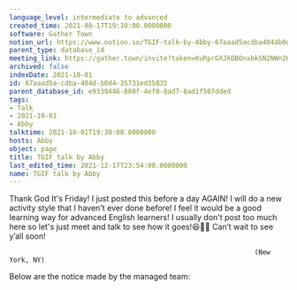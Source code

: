 ```yaml
---
language_level: intermediate to advanced
created_time: 2021-08-17T19:10:00.0000000
software: Gather Town
notion_url: https://www.notion.so/TGIF-talk-by-Abby-67aaad5acdba404db0d435731ed35835
parent_type: database_id
meeting_link: https://gather.town/invite?token=KuRprGXJkDBOnxbkSN2NWn2HuHjwl9GJ
archived: false
indexDate: 2021-10-01
id: 67aaad5a-cdba-404d-b0d4-35731ed35835
parent_database_id: e9339446-880f-4ef0-8ad7-8ad1f507dded
tags:
- Talk
- 2021-10-01
- Abby
talktime: 2021-10-01T19:30:00.0000000
hosts: Abby
object: page
title: TGIF talk by Abby
last_edited_time: 2021-12-17T23:54:00.0000000
name: TGIF talk by Abby
---
```


Thank God It's Friday! I just posted this before a day AGAIN!
I will do a new activity style that I haven't ever done before! I feel it would be a good learning way for advanced English learners!
I usually don't post too much here so let's just meet and talk to see how it goes!😆👍🏻
Can’t wait to see y’all soon!


                                                                  (New York, NY)
                                                  



Below are the notice made by the managed team:


